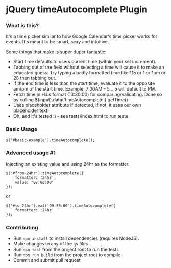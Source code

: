 # jQuery timeAutocomplete Plugin

### What is this?

It's a time picker similar to how Google Calendar's time picker works for events. It's meant to be smart, sexy and intuitive.

Some things that make is super duper fantastic:

- Start time defaults to users current time (within your set increment).
- Tabbing out of the field without selecting a time will cause it to make an educated guess. Try typing a badly formatted time like 115 or 1 or 1pm or 28 then tabbing out.
- If the end time is less than the start time, evaluate it to the opposite am/pm of the start time. Example: 7:00AM - 5... 5 will default to PM.
- Fetch time in H:i:s format (13:30:00) for comparing/validating. Done so by calling $(input).data('timeAutocomplete').getTime()
- Uses placeholder attribute if detected, if not, it uses our own placeholder text.
- Oh, and it's tested :) - see tests/index.html to run tests

### Basic Usage

```
$('#basic-example').timeAutocomplete();
```

### Advanced usage #1

Injecting an existing value and using 24hr as the formatter.

```
$('#from-24hr').timeAutocomplete({
    formatter: '24hr',
    value: '07:00:00'
});
```

or

```
$('#to-24hr').val('09:30:00').timeAutocomplete({
    formatter: '24hr'
});
```

### Contributing

- Run `npm install` to install dependencies (requires NodeJS).
- Make changes to any of the .js files
- Run `npm test` from the project root to run the tests
- Run `npm run build` from the project root to compile
- Commit and submit pull request
